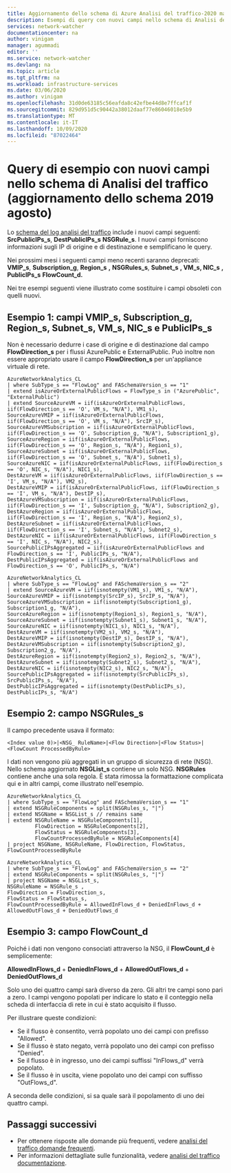```yaml
---
title: Aggiornamento dello schema di Azure Analisi del traffico-2020 marzo | Microsoft Docs
description: Esempi di query con nuovi campi nello schema di Analisi del traffico.
services: network-watcher
documentationcenter: na
author: vinigam
manager: agummadi
editor: ''
ms.service: network-watcher
ms.devlang: na
ms.topic: article
ms.tgt_pltfrm: na
ms.workload: infrastructure-services
ms.date: 03/06/2020
ms.author: vinigam
ms.openlocfilehash: 31d0de63185c56eafda8c42efbe44d8e7ffcaf1f
ms.sourcegitcommit: 829d951d5c90442a38012daaf77e86046018e5b9
ms.translationtype: MT
ms.contentlocale: it-IT
ms.lasthandoff: 10/09/2020
ms.locfileid: "87022464"
---
```

# <a name="sample-queries-with-new-fields-in-the-traffic-analytics-schema-august-2019-schema-update"></a>Query di esempio con nuovi campi nello schema di Analisi del traffico (aggiornamento dello schema 2019 agosto)

Lo [schema del log analisi del traffico](https://docs.microsoft.com/azure/network-watcher/traffic-analytics-schema) include i nuovi campi seguenti: **SrcPublicIPs_s**, **DestPublicIPs_s** **NSGRule_s**. I nuovi campi forniscono informazioni sugli IP di origine e di destinazione e semplificano le query.

Nei prossimi mesi i seguenti campi meno recenti saranno deprecati: **VMIP_s**, **Subscription_g**, **Region_s** **,** **NSGRules_s**, **Subnet_s** **, VM_s, NIC_s** **, PublicIPs_s** **FlowCount_d.**

Nei tre esempi seguenti viene illustrato come sostituire i campi obsoleti con quelli nuovi.

## <a name="example-1-vmip_s-subscription_g-region_s-subnet_s-vm_s-nic_s-and-publicips_s-fields"></a>Esempio 1: campi VMIP_s, Subscription_g, Region_s, Subnet_s, VM_s, NIC_s e PublicIPs_s

Non è necessario dedurre i case di origine e di destinazione dal campo **FlowDirection_s** per i flussi AzurePublic e ExternalPublic. Può inoltre non essere appropriato usare il campo **FlowDirection_s** per un'appliance virtuale di rete.

```Old Kusto query
AzureNetworkAnalytics_CL
| where SubType_s == "FlowLog" and FASchemaVersion_s == "1"
| extend isAzureOrExternalPublicFlows = FlowType_s in ("AzurePublic", "ExternalPublic")
| extend SourceAzureVM = iif(isAzureOrExternalPublicFlows, iif(FlowDirection_s == 'O', VM_s, "N/A"), VM1_s),
SourceAzureVMIP = iif(isAzureOrExternalPublicFlows, iif(FlowDirection_s == 'O', VM_s, "N/A"), SrcIP_s),
SourceAzureVMSubscription = iif(isAzureOrExternalPublicFlows, iif(FlowDirection_s == 'O', Subscription_g, "N/A"), Subscription1_g),
SourceAzureRegion = iif(isAzureOrExternalPublicFlows, iif(FlowDirection_s == 'O', Region_s, "N/A"), Region1_s),
SourceAzureSubnet = iif(isAzureOrExternalPublicFlows, iif(FlowDirection_s == 'O', Subnet_s, "N/A"), Subnet1_s),
SourceAzureNIC = iif(isAzureOrExternalPublicFlows, iif(FlowDirection_s == 'O', NIC_s, "N/A"), NIC1_s),
DestAzureVM = iif(isAzureOrExternalPublicFlows, iif(FlowDirection_s == 'I', VM_s, "N/A"), VM2_s),
DestAzureVMIP = iif(isAzureOrExternalPublicFlows, iif(FlowDirection_s == 'I', VM_s, "N/A"), DestIP_s),
DestAzureVMSubscription = iif(isAzureOrExternalPublicFlows, iif(FlowDirection_s == 'I', Subscription_g, "N/A"), Subscription2_g),
DestAzureRegion = iif(isAzureOrExternalPublicFlows, iif(FlowDirection_s == 'I', Region_s, "N/A"), Region2_s),
DestAzureSubnet = iif(isAzureOrExternalPublicFlows, iif(FlowDirection_s == 'I', Subnet_s, "N/A"), Subnet2_s),
DestAzureNIC = iif(isAzureOrExternalPublicFlows, iif(FlowDirection_s == 'I', NIC_s, "N/A"), NIC2_s),
SourcePublicIPsAggregated = iif(isAzureOrExternalPublicFlows and FlowDirection_s == 'I', PublicIPs_s, "N/A"),
DestPublicIPsAggregated = iif(isAzureOrExternalPublicFlows and FlowDirection_s == 'O', PublicIPs_s, "N/A")
```


```New Kusto query
AzureNetworkAnalytics_CL
| where SubType_s == "FlowLog" and FASchemaVersion_s == "2"
| extend SourceAzureVM = iif(isnotempty(VM1_s), VM1_s, "N/A"),
SourceAzureVMIP = iif(isnotempty(SrcIP_s), SrcIP_s, "N/A"),
SourceAzureVMSubscription = iif(isnotempty(Subscription1_g), Subscription1_g, "N/A"),
SourceAzureRegion = iif(isnotempty(Region1_s), Region1_s, "N/A"),
SourceAzureSubnet = iif(isnotempty(Subnet1_s), Subnet1_s, "N/A"),
SourceAzureNIC = iif(isnotempty(NIC1_s), NIC1_s, "N/A"),
DestAzureVM = iif(isnotempty(VM2_s), VM2_s, "N/A"),
DestAzureVMIP = iif(isnotempty(DestIP_s), DestIP_s, "N/A"),
DestAzureVMSubscription = iif(isnotempty(Subscription2_g), Subscription2_g, "N/A"),
DestAzureRegion = iif(isnotempty(Region2_s), Region2_s, "N/A"),
DestAzureSubnet = iif(isnotempty(Subnet2_s), Subnet2_s, "N/A"),
DestAzureNIC = iif(isnotempty(NIC2_s), NIC2_s, "N/A"),
SourcePublicIPsAggregated = iif(isnotempty(SrcPublicIPs_s), SrcPublicIPs_s, "N/A"),
DestPublicIPsAggregated = iif(isnotempty(DestPublicIPs_s), DestPublicIPs_s, "N/A")
```

## <a name="example-2-nsgrules_s-field"></a>Esempio 2: campo NSGRules_s

Il campo precedente usava il formato:

`<Index value 0)>|<NSG_ RuleName>|<Flow Direction>|<Flow Status>|<FlowCount ProcessedByRule>`

I dati non vengono più aggregati in un gruppo di sicurezza di rete (NSG). Nello schema aggiornato **NSGList_s** contiene un solo NSG. **NSGRules** contiene anche una sola regola. È stata rimossa la formattazione complicata qui e in altri campi, come illustrato nell'esempio.

```Old Kusto query
AzureNetworkAnalytics_CL
| where SubType_s == "FlowLog" and FASchemaVersion_s == "1"
| extend NSGRuleComponents = split(NSGRules_s, "|")
| extend NSGName = NSGList_s // remains same
| extend NSGRuleName = NSGRuleComponents[1],
         FlowDirection = NSGRuleComponents[2],
         FlowStatus = NSGRuleComponents[3],
         FlowCountProcessedByRule = NSGRuleComponents[4]
| project NSGName, NSGRuleName, FlowDirection, FlowStatus, FlowCountProcessedByRule
```

```New Kusto query
AzureNetworkAnalytics_CL
| where SubType_s == "FlowLog" and FASchemaVersion_s == "2"
| extend NSGRuleComponents = split(NSGRules_s, "|")
| project NSGName = NSGList_s,
NSGRuleName = NSGRule_s ,
FlowDirection = FlowDirection_s,
FlowStatus = FlowStatus_s,
FlowCountProcessedByRule = AllowedInFlows_d + DeniedInFlows_d + AllowedOutFlows_d + DeniedOutFlows_d
```

## <a name="example-3-flowcount_d-field"></a>Esempio 3: campo FlowCount_d

Poiché i dati non vengono consociati attraverso la NSG, il **FlowCount_d** è semplicemente:

**AllowedInFlows_d**  +  **DeniedInFlows_d**  +  **AllowedOutFlows_d**  +  **DeniedOutFlows_d**

Solo uno dei quattro campi sarà diverso da zero. Gli altri tre campi sono pari a zero. I campi vengono popolati per indicare lo stato e il conteggio nella scheda di interfaccia di rete in cui è stato acquisito il flusso.

Per illustrare queste condizioni:

- Se il flusso è consentito, verrà popolato uno dei campi con prefisso "Allowed".
- Se il flusso è stato negato, verrà popolato uno dei campi con prefisso "Denied".
- Se il flusso è in ingresso, uno dei campi suffissi "InFlows_d" verrà popolato.
- Se il flusso è in uscita, viene popolato uno dei campi con suffisso "OutFlows_d".

A seconda delle condizioni, si sa quale sarà il popolamento di uno dei quattro campi.

## <a name="next-steps"></a>Passaggi successivi

- Per ottenere risposte alle domande più frequenti, vedere [analisi del traffico domande frequenti](traffic-analytics-faq.md).
- Per informazioni dettagliate sulle funzionalità, vedere [analisi del traffico documentazione](traffic-analytics.md).
